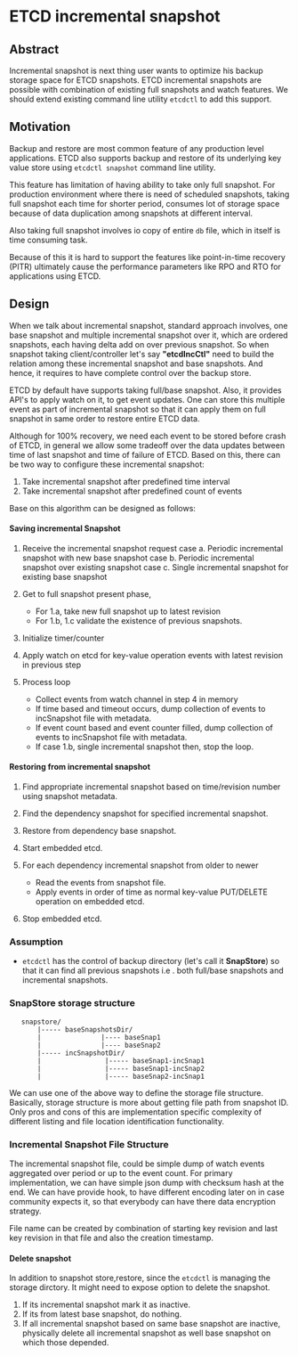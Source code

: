 ETCD incremental snapshot
=========================

## Abstract
Incremental snapshot is next thing user wants to optimize his backup storage space for ETCD snapshots. ETCD incremental snapshots are possible with combination of existing full snapshots and watch features. We should extend existing command line utility `etcdctl` to add this support.

## Motivation

Backup and restore are most common feature of any production level applications. ETCD also supports backup and restore of its underlying key value store using `etcdctl snapshot` command line utility. 

This feature has limitation of having ability to take only full snapshot. For production environment where there is need of scheduled snapshots, taking full snapshot each time for shorter period, consumes lot of storage space because of data duplication among snapshots at different interval.

Also taking full snapshot involves io copy of entire `db` file, which in itself is time consuming task.

Because of this it is hard to support the features like point-in-time recovery (PITR) ultimately cause the performance parameters like RPO and RTO for applications using ETCD.

## Design

When we talk about incremental snapshot, standard approach involves, one base snapshot and multiple incremental snapshot over it, which are ordered snapshots, each having delta add on over previous snapshot. So when snapshot taking client/controller let's say __"etcdIncCtl"__ need to build the relation among these incremental snapshot and base snapshots. And hence, it requires to have complete control over the backup store.

ETCD by default have supports taking full/base snapshot. Also, it provides API's to apply watch on it, to get event updates. One can store this multiple event as part of incremental snapshot so that it can apply them on full snapshot in same order to restore entire ETCD data.

Although for 100% recovery, we need each event to be stored before crash of ETCD, in general we allow some tradeoff over the data updates between time of last snapshot and time of failure of ETCD. Based on this, there can be two way to configure these incremental snapshot:

1. Take incremental snapshot after predefined time interval
2. Take incremental snapshot after predefined count of events

Base on this algorithm can be designed as follows:

#### Saving incremental Snapshot
 
1. Receive the incremental snapshot request
    case a. Periodic incremental snapshot with new base snapshot
    case b. Periodic incremental snapshot over existing snapshot
    case c. Single incremental snapshot for existing base snapshot

2. Get to full snapshot present phase,
    - For 1.a, take new full snapshot up to latest revision
    - For 1.b, 1.c validate the existence of previous snapshots.

3. Initialize timer/counter

4. Apply watch on etcd for key-value operation events with latest revision in previous step
   
5. Process loop
    - Collect events from watch channel in step 4 in memory
    - If time based and timeout occurs, dump collection of events to incSnapshot file with metadata.
    - If event count based and event counter filled, dump collection of events to incSnapshot file with metadata.
    - If case 1.b, single incremental snapshot then, stop the loop.

#### Restoring from incremental snapshot

1. Find appropriate incremental snapshot based on time/revision number using snapshot metadata.

2. Find the dependency snapshot for specified incremental snapshot.

3. Restore from dependency base snapshot.

4. Start embedded etcd.

5. For each dependency incremental snapshot from older to newer
    - Read the events from snapshot file.
    - Apply events in order of time as normal key-value PUT/DELETE operation on embedded etcd.

6. Stop embedded etcd.

### Assumption
 - `etcdctl` has the control of backup directory (let's call it __SnapStore__) so that it can find all previous snapshots i.e . both full/base snapshots and incremental snapshots.
 
 ### SnapStore storage structure

 ```
    snapstore/ 
        |----- baseSnapshotsDir/
        |               |---- baseSnap1
        |               |---- baseSnap2
        |----- incSnapshotDir/
        |                |----- baseSnap1-incSnap1
        |                |----- baseSnap1-incSnap2
        |                |----- baseSnap2-incSnap1
 ```

 We can use one of the above way to define the storage file structure. Basically, storage structure is more about getting file path from snapshot ID. Only pros and cons of this are implementation specific complexity of different listing and file location identification functionality.

### Incremental Snapshot File Structure

The incremental snapshot file, could be simple dump of watch events aggregated over period or up to the event count. For primary implementation, we can have simple json dump with checksum hash at the end. We can have provide hook, to have different encoding later on in case community expects it, so that everybody can have there data encryption strategy.

File name can be created by combination of starting key revision and last key revision in that file and also the creation timestamp.

#### Delete snapshot

In addition to snapshot store,restore, since the `etcdctl` is managing the storage dirctory. It might need to expose option to delete the snapshot.

1. If its incremental snapshot mark it as inactive.
2. If its from latest base snapshot, do nothing.
3. If all incremental snapshot based on same base snapshot are inactive, physically delete all incremental snapshot as well base snapshot on which those depended.